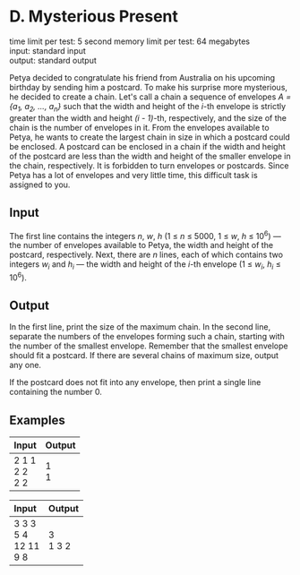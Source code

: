 # D. Mysterious Present
time limit per test: 5 second
memory limit per test: 64 megabytes  
input: standard input  
output: standard output

Petya decided to congratulate his friend from Australia on his upcoming birthday by sending him a postcard. To make his surprise more mysterious, 
he decided to create a chain. Let's call a chain a sequence of envelopes *A = {a<sub>1</sub>, a<sub>2</sub>, ..., a<sub>n</sub>}* such that the 
width and height of the *i*-th envelope is strictly greater than the width and height *(i - 1)*-th, respectively, and the size of the chain is 
the number of envelopes in it. From the envelopes available to Petya, he wants to create the largest chain in size in which a postcard could be 
enclosed. A postcard can be enclosed in a chain if the width and height of the postcard are less than the width and height of the smaller envelope 
in the chain, respectively. It is forbidden to turn envelopes or postcards. Since Petya has a lot of envelopes and very little time, this 
difficult task is assigned to you.

## Input
The first line contains the integers *n*, *w*, *h* (1 ≤ *n* ≤ 5000, 1 ≤ *w*, *h* ≤ 10<sup>6</sup>) — the number of envelopes available to Petya, 
the width and height of the postcard, respectively. Next, there are *n* lines, each of which contains two integers *w<sub>i</sub>* and 
*h<sub>i</sub>* — the width and height of the *i*-th envelope (1 ≤ *w<sub>i</sub>*, *h<sub>i</sub>* ≤ 10<sup>6</sup>).

## Output
In the first line, print the size of the maximum chain. In the second line, separate the numbers of the envelopes forming such a chain, 
starting with the number of the smallest envelope. Remember that the smallest envelope should fit a postcard. If there are several chains 
of maximum size, output any one.  

If the postcard does not fit into any envelope, then print a single line containing the number 0.

## Examples
<table>
  <thead>
    <tr>
      <th align= "left">Input</th>
      <th align= "left">Output</th>
    </tr>
  </thead>
  <tbody>
    <tr>
        <td>
			2 1 1</br>
			2 2</br>
			2 2
        </td>
        <td>
			1</br>
			1
		</td>
    </tr>
  </tbody>
</table>

<table>
  <thead>
    <tr>
      <th align= "left">Input</th>
      <th align= "left">Output</th>
    </tr>
  </thead>
  <tbody>
    <tr>
        <td>
			3 3 3</br>
			5 4</br>
			12 11</br>
			9 8
        </td>
        <td>
			3</br>
			1 3 2 
		</td>
    </tr>
  </tbody>
</table>